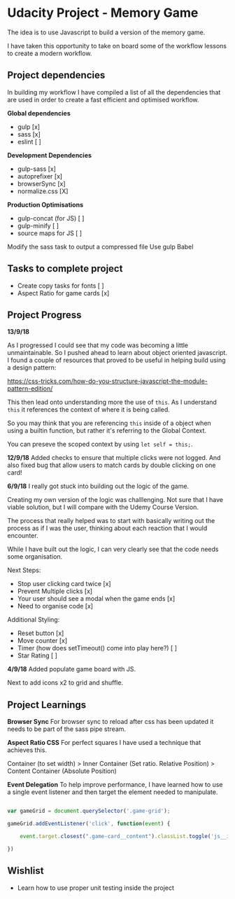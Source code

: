# Udacity Project - Memory Game
The idea is to use Javascript to build a version of the memory game.

I have taken this opportunity to take on board some of the workflow lessons to create
a modern workflow.

## Project dependencies
In building my workflow I have compiled a list of all the dependencies that are used in order to create a fast efficient and optimised workflow.

**Global dependencies**
- gulp [x]
- sass [x]
- eslint [ ]

**Development Dependencies**
- gulp-sass [x]
- autoprefixer [x]
- browserSync [x]
- normalize.css [X]

**Production Optimisations**
- gulp-concat (for JS) [ ]
- gulp-minify [ ]
- source maps for JS [ ]

Modify the sass task to output a compressed file
Use gulp Babel

## Tasks to complete project
- Create copy tasks for fonts [ ]
- Aspect Ratio for game cards [x]

## Project Progress

**13/9/18**

As I progressed I could see that my code was becoming a little unmaintainable. So I pushed ahead to learn about object oriented javascript. I found a couple of resources that proved to be useful in helping build using a design pattern:

https://css-tricks.com/how-do-you-structure-javascript-the-module-pattern-edition/

This then lead onto understanding more the use of `this`. As I understand `this` it references the context of where it is being called.

So you may think that you are referencing `this` inside of a object when using a builtin function, but rather it's referring to the Global Context.

You can preseve the scoped context by using `let self = this;`.

**12/9/18**
Added checks to ensure that multiple clicks were not logged. And also fixed bug that allow users to match cards by double clicking on one card!

**6/9/18**
I really got stuck into building out the logic of the game.

Creating my own version of the logic was challlenging. Not sure that I have viable solution, but I will compare with the Udemy Course Version.

The process that really helped was to start with basically writing out the process as if I was the user,
thinking about each reaction that I would encounter.

While I have built out the logic, I can very clearly see that the code needs some organisation.

Next Steps:
* Stop user clicking card twice [x]
* Prevent Multiple clicks [x]
* Your user should see a modal when the game ends [x]
* Need to organise code [x]

Additional Styling:
* Reset button [x]
* Move counter [x]
* Timer (how does setTimeout() come into play here?) [ ]
* Star Rating [ ]

**4/9/18**
Added populate game board with JS.

Next to add icons x2 to grid and shuffle.

## Project Learnings
**Browser Sync**
For browser sync to reload after css has been updated it needs to be part of the
sass pipe stream.

**Aspect Ratio CSS**
For perfect squares I have used a technique that achieves this.

Container (to set width) > Inner Container (Set ratio. Relative Position) > Content Container (Absolute Position)

**Event Delegation**
To help improve performance, I have learned how to use a single event listener and then target the element needed to manipulate.

```js

var gameGrid = document.querySelector('.game-grid');

gameGrid.addEventListener('click', function(event) {

    event.target.closest(".game-card__content").classList.toggle('js__is-flipped');

})

```


## Wishlist
* Learn how to use proper unit testing inside the project
